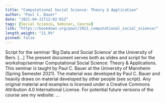 ```yaml
---
title: "Computational Social Science: Theory & Application"
author: "Paul C. Bauer"
date: "2021-04-21T12:02:01Z"
tags: [Social Science, Seminar, Course]
link: "https://bookdown.org/paul/2021_computational_social_science/"
length_weight: "21.9%"
pinned: false
---
```


Script for the seminar ‘Big Data and Social Science’ at the University of Bern. [...] The present document serves both as slides and script for the workshop/seminar Computational Social Science: Theory & Applications. This seminar is taught by Paul C. Bauer at the University of Mannheim (Spring Semester 2021). The material was developed by Paul C. Bauer and heavily draws on material developed by other people (see script). Any original material and examples is licensed under a Creative Commons Attribution 4.0 International License. For potential future versions of the course see my website: ...
